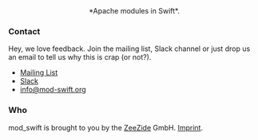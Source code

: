 <center>*Apache modules in Swift*.</center>

### Contact

Hey, we love feedback. Join the mailing list, Slack channel or just drop us
an email to tell us why this is crap (or not?).

- [Mailing List](https://groups.google.com/d/forum/mod_swift)
- [Slack](http://slack.noze.io)
- [info@mod-swift.org](mailto:info@mod-swift.org)


### Who

mod_swift is brought to you by the
[ZeeZide](http://zeezide.de) GmbH.
[Imprint](http://zeezide.com/contact.html).
